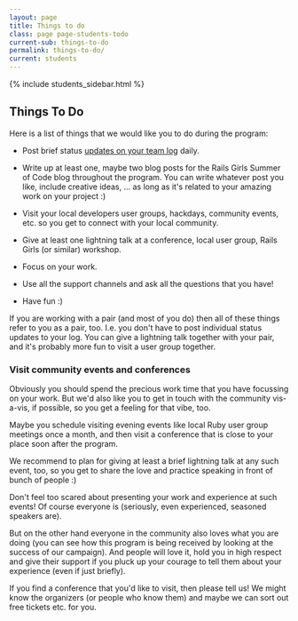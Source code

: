 ```yaml
---
layout: page
title: Things to do
class: page page-students-todo
current-sub: things-to-do
permalink: things-to-do/
current: students
---
```


{% include students_sidebar.html %}

## Things To Do

Here is a list of things that we would like you to do during the program:

* Post brief status [updates on your team log](/team-log) daily.

* Write up at least one, maybe two blog posts for the Rails Girls Summer of
  Code blog throughout the program. You can write whatever post you like, include
  creative ideas, ... as long as it's related to your amazing work on your
  project :)

* Visit your local developers user groups, hackdays, community events, etc. so
  you get to connect with your local community.

* Give at least one lightning talk at a conference, local user group, Rails
  Girls (or similar) workshop.

* Focus on your work.

* Use all the support channels and ask all the questions that you have!

* Have fun :)

If you are working with a pair (and most of you do) then all of these things
refer to you as a pair, too.  I.e. you don't have to post individual status
updates to your log. You can give a lightning talk together with your pair, and
it's probably more fun to visit a user group together.



### Visit community events and conferences

Obviously you should spend the precious work time that you have focussing on your
work. But we'd also like you to get in touch with the community vis-a-vis, if
possible, so you get a feeling for that vibe, too.

Maybe you schedule visiting evening events like local Ruby user group meetings
once a month, and then visit a conference that is close to your place soon
after the program.

We recommend to plan for giving at least a brief lightning talk at any such event,
too, so you get to share the love and practice speaking in front of bunch of
people :)

Don't feel too scared about presenting your work and experience at such events!
Of course everyone is (seriously, even experienced, seasoned speakers are).

But on the other hand everyone in the community also loves what you are doing
(you can see how this program is being received by looking at the success of
our campaign). And people will love it, hold you in high respect and give their
support if you pluck up your courage to tell them about your experience (even
if just briefly).

If you find a conference that you'd like to visit, then please tell us! We
might know the organizers (or people who know them) and maybe we can sort out
free tickets etc. for you.
